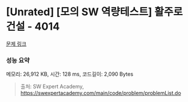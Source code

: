 # [Unrated] [모의 SW 역량테스트] 활주로 건설 - 4014 

[문제 링크](https://swexpertacademy.com/main/code/problem/problemDetail.do?contestProbId=AWIeW7FakkUDFAVH) 

### 성능 요약

메모리: 26,912 KB, 시간: 128 ms, 코드길이: 2,090 Bytes



> 출처: SW Expert Academy, https://swexpertacademy.com/main/code/problem/problemList.do